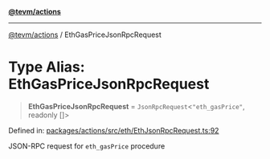 [**@tevm/actions**](../README.md)

***

[@tevm/actions](../globals.md) / EthGasPriceJsonRpcRequest

# Type Alias: EthGasPriceJsonRpcRequest

> **EthGasPriceJsonRpcRequest** = `JsonRpcRequest`\<`"eth_gasPrice"`, readonly \[\]\>

Defined in: [packages/actions/src/eth/EthJsonRpcRequest.ts:92](https://github.com/evmts/tevm-monorepo/blob/main/packages/actions/src/eth/EthJsonRpcRequest.ts#L92)

JSON-RPC request for `eth_gasPrice` procedure
